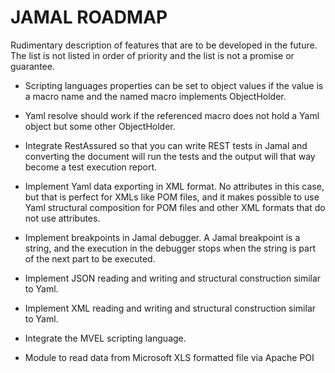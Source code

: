 JAMAL ROADMAP
=============

Rudimentary description of features that are to be developed in the future. The list is not listed in order of priority
and the list is not a promise or guarantee.

- Scripting languages properties can be set to object values if the value is a macro name and the named macro implements
  ObjectHolder.

- Yaml resolve should work if the referenced macro does not hold a Yaml object but some other ObjectHolder.

- Integrate RestAssured so that you can write REST tests in Jamal and converting the document will run the tests and the
  output will that way become a test execution report.

- Implement Yaml data exporting in XML format. No attributes in this case, but that is perfect for XMLs like POM files,
  and it makes possible to use Yaml structural composition for POM files and other XML formats that do not use
  attributes.

- Implement breakpoints in Jamal debugger. A Jamal breakpoint is a string, and the execution in the debugger stops when
  the string is part of the next part to be executed.

- Implement JSON reading and writing and structural construction similar to Yaml.

- Implement XML reading and writing and structural construction similar to Yaml.

- Integrate the MVEL scripting language.

- Module to read data from Microsoft XLS formatted file via Apache POI